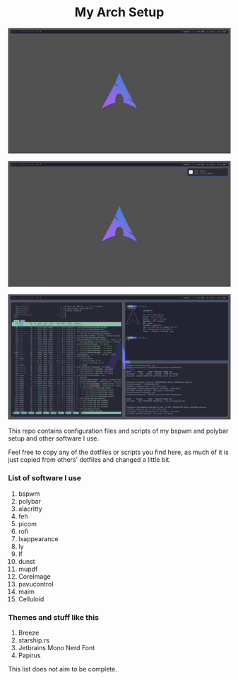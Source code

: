 <h1 align="center">My Arch Setup</h1> 

<a><img src="https://github.com/SimonJpg2/dotfiles/blob/master/Picture1.png"/></a>

<a><img src = "https://github.com/SimonJpg2/dotfiles/blob/master/Picture3.png"/></a>

<a><img src = "https://github.com/SimonJpg2/dotfiles/blob/master/Picture2.png"/></a>

This repo contains configuration files and scripts of my bspwm and polybar setup and other software I use.

Feel free to copy any of the dotfiles or scripts you find here, as much of it is just copied from others' dotfiles and changed a little bit.

### List of software I use

1. bspwm
2. polybar
3. alacritty
4. feh
5. picom
6. rofi
7. lxappearance
8. ly
9. lf
10. dunst
11. mupdf
12. CoreImage
13. pavucontrol
14. maim
15. Celluloid

### Themes and stuff like this
1. Breeze
2. starship.rs
3. Jetbrains Mono Nerd Font
4. Papirus

This list does not aim to be complete.
